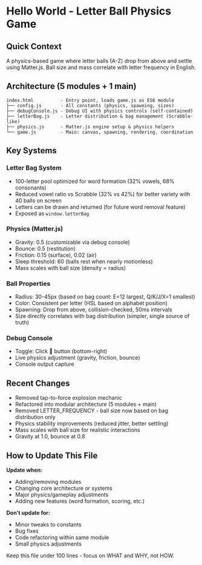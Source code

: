 # Hello World - Letter Ball Physics Game

## Quick Context
A physics-based game where letter balls (A-Z) drop from above and settle using Matter.js. Ball size and mass correlate with letter frequency in English.

## Architecture (5 modules + 1 main)

```
index.html          - Entry point, loads game.js as ES6 module
├── config.js       - All constants (physics, spawning, sizes)
├── debugConsole.js - Debug UI with physics controls (self-contained)
├── letterBag.js    - Letter distribution & bag management (Scrabble-like)
├── physics.js      - Matter.js engine setup & physics helpers
└── game.js         - Main: canvas, spawning, rendering, coordination
```

## Key Systems

### Letter Bag System
- 100-letter pool optimized for word formation (32% vowels, 68% consonants)
- Reduced vowel ratio vs Scrabble (32% vs 42%) for better variety with 40 balls on screen
- Letters can be drawn and returned (for future word removal feature)
- Exposed as `window.letterBag`

### Physics (Matter.js)
- Gravity: 0.5 (customizable via debug console)
- Bounce: 0.5 (restitution)
- Friction: 0.15 (surface), 0.02 (air)
- Sleep threshold: 60 (balls rest when nearly motionless)
- Mass scales with ball size (density ∝ radius)

### Ball Properties
- Radius: 30-45px (based on bag count: E=12 largest, Q/K/J/X=1 smallest)
- Color: Consistent per letter (HSL based on alphabet position)
- Spawning: Drop from above, collision-checked, 50ms intervals
- Size directly correlates with bag distribution (simpler, single source of truth)

### Debug Console
- Toggle: Click 🐛 button (bottom-right)
- Live physics adjustment (gravity, friction, bounce)
- Console output capture

## Recent Changes
- Removed tap-to-force explosion mechanic
- Refactored into modular architecture (5 modules + main)
- Removed LETTER_FREQUENCY - ball size now based on bag distribution only
- Physics stability improvements (reduced jitter, better settling)
- Mass scales with ball size for realistic interactions
- Gravity at 1.0, bounce at 0.8

## How to Update This File
**Update when:**
- Adding/removing modules
- Changing core architecture or systems
- Major physics/gameplay adjustments
- Adding new features (word formation, scoring, etc.)

**Don't update for:**
- Minor tweaks to constants
- Bug fixes
- Code refactoring within same module
- Small physics adjustments

Keep this file under 100 lines - focus on WHAT and WHY, not HOW.

